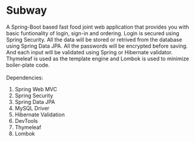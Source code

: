 # Subway
A Spring-Boot based fast food joint web application that provides you with basic funtionality of login, sign-in and ordering. Login is secured using Spring Security. All the data will be stored or retrived from the database using Spring Data JPA. All the passwords will be encrypted before saving. And each input will be validated using Spring or Hibernate validator. Thymeleaf is used as the template engine and Lombok is used to minimize boiler-plate code.</br>
</br>
Dependencies: </br>
1. Spring Web MVC </br>
2. Spring Security </br>
3. Spring Data JPA </br>
4. MySQL Driver </br>
5. Hibernate Validation </br>
6. DevTools </br>
7. Thymeleaf </br>
8. Lombok